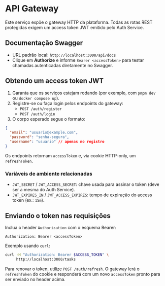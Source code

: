 # API Gateway

Este serviço expõe o gateway HTTP da plataforma. Todas as rotas REST protegidas exigem um access token JWT emitido pelo Auth Service.

## Documentação Swagger
- URL padrão local: `http://localhost:3000/api/docs`
- Clique em **Authorize** e informe `Bearer <accessToken>` para testar chamadas autenticadas diretamente no Swagger.

## Obtendo um access token JWT
1. Garanta que os serviços estejam rodando (por exemplo, com `pnpm dev` ou `docker compose up`).
2. Registre-se ou faça login pelos endpoints do gateway:
   - `POST /auth/register`
   - `POST /auth/login`
3. O corpo esperado segue o formato:

```json
{
  "email": "usuario@example.com",
  "password": "senha-segura",
  "username": "usuario" // apenas no registro
}
```

Os endpoints retornam `accessToken` e, via cookie HTTP-only, um `refreshToken`.

### Variáveis de ambiente relacionadas
- `JWT_SECRET` / `JWT_ACCESS_SECRET`: chave usada para assinar o token (deve ser a mesma do Auth Service).
- `JWT_EXPIRES_IN` / `JWT_ACCESS_EXPIRES`: tempo de expiração do access token (ex.: `15m`).

## Enviando o token nas requisições
Inclua o header `Authorization` com o esquema Bearer:

```http
Authorization: Bearer <accessToken>
```

Exemplo usando `curl`:

```bash
curl -H "Authorization: Bearer $ACCESS_TOKEN" \
     http://localhost:3000/tasks
```

Para renovar o token, utilize `POST /auth/refresh`. O gateway lerá o `refreshToken` do cookie e responderá com um novo `accessToken` pronto para ser enviado no header acima.
